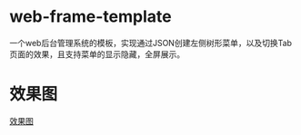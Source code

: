 # web-frame-template
一个web后台管理系统的模板，实现通过JSON创建左侧树形菜单，以及切换Tab页面的效果，且支持菜单的显示隐藏，全屏展示。

# 效果图
[效果图](https://github.com/K-walker/web-frame-template/images/effect.gif)
